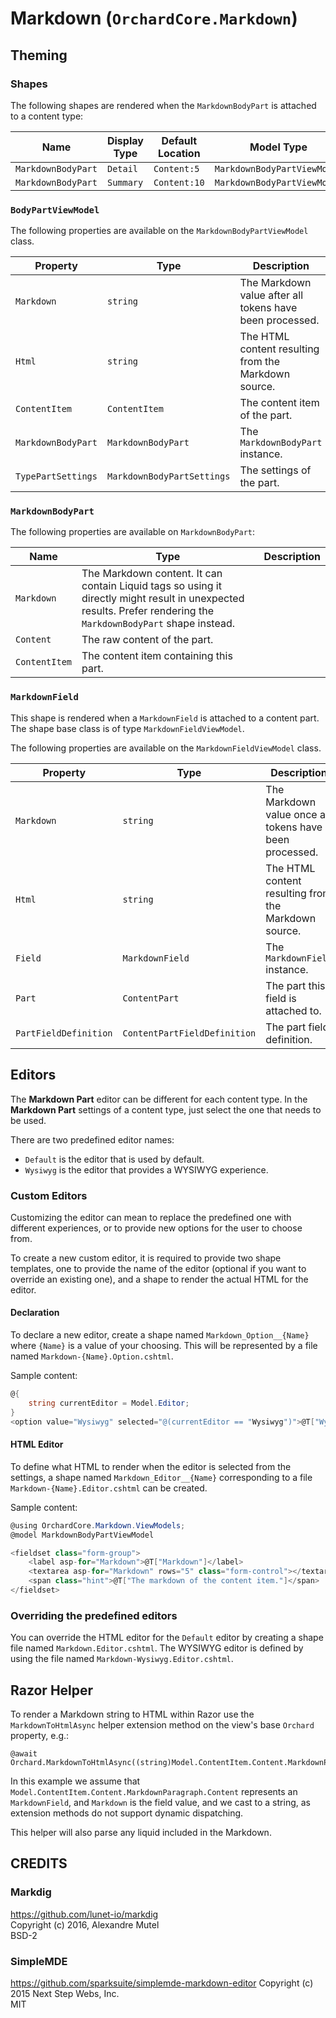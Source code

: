 # Markdown (`OrchardCore.Markdown`)

## Theming

### Shapes

The following shapes are rendered when the `MarkdownBodyPart` is attached to a content type:

| Name | Display Type | Default Location | Model Type |
| ------| ------------ |----------------- | ---------- |
| `MarkdownBodyPart` | `Detail` | `Content:5` | `MarkdownBodyPartViewModel` |
| `MarkdownBodyPart` | `Summary` | `Content:10` | `MarkdownBodyPartViewModel` |

### `BodyPartViewModel`

The following properties are available on the `MarkdownBodyPartViewModel` class.

| Property | Type | Description |
| --------- | ---- |------------ |
| `Markdown` | `string` | The Markdown value after all tokens have been processed. |
| `Html` | `string` | The HTML content resulting from the Markdown source. |
| `ContentItem` | `ContentItem` | The content item of the part. |
| `MarkdownBodyPart` | `MarkdownBodyPart` | The `MarkdownBodyPart` instance. |
| `TypePartSettings` | `MarkdownBodyPartSettings` | The settings of the part. |

### `MarkdownBodyPart`

The following properties are available on `MarkdownBodyPart`:

| Name | Type | Description |
| -----| ---- |------------ |
| `Markdown` | The Markdown content. It can contain Liquid tags so using it directly might result in unexpected results. Prefer rendering the `MarkdownBodyPart` shape instead. |
| `Content` | The raw content of the part. |
| `ContentItem` | The content item containing this part. |

### `MarkdownField`

This shape is rendered when a `MarkdownField` is attached to a content part.
The shape base class is of type `MarkdownFieldViewModel`.

The following properties are available on the `MarkdownFieldViewModel` class.

| Property | Type | Description |
| --------- | ---- |------------ |
| `Markdown` | `string` | The Markdown value once all tokens have been processed. |
| `Html` | `string` | The HTML content resulting from the Markdown source. |
| `Field` | `MarkdownField` | The `MarkdownField` instance. |
| `Part` | `ContentPart` | The part this field is attached to. |
| `PartFieldDefinition` | `ContentPartFieldDefinition` | The part field definition. |

## Editors

The __Markdown Part__ editor can be different for each content type. In the __Markdown Part__ settings of a 
content type, just select the one that needs to be used.

There are two predefined editor names:
- `Default` is the editor that is used by default.
- `Wysiwyg` is the editor that provides a WYSIWYG experience.

### Custom Editors

Customizing the editor can mean to replace the predefined one with different experiences, or to provide
new options for the user to choose from.

To create a new custom editor, it is required to provide two shape templates, one to provide
the name of the editor (optional if you want to override an existing one), and a shape to
render the actual HTML for the editor.

#### Declaration

To declare a new editor, create a shape named `Markdown_Option__{Name}` where `{Name}` is a value 
of your choosing. This will be represented by a file named `Markdown-{Name}.Option.cshtml`.

Sample content:

```csharp
@{
    string currentEditor = Model.Editor;
}
<option value="Wysiwyg" selected="@(currentEditor == "Wysiwyg")">@T["Wysiwyg editor"]</option>
```

#### HTML Editor

To define what HTML to render when the editor is selected from the settings, a shape named 
`Markdown_Editor__{Name}` corresponding to a file `Markdown-{Name}.Editor.cshtml` can be created.

Sample content:

```csharp
@using OrchardCore.Markdown.ViewModels;
@model MarkdownBodyPartViewModel

<fieldset class="form-group">
    <label asp-for="Markdown">@T["Markdown"]</label>
    <textarea asp-for="Markdown" rows="5" class="form-control"></textarea>
    <span class="hint">@T["The markdown of the content item."]</span>
</fieldset>
```

### Overriding the predefined editors

You can override the HTML editor for the `Default` editor by creating a shape file named 
`Markdown.Editor.cshtml`. The WYSIWYG editor is defined by using the file named 
`Markdown-Wysiwyg.Editor.cshtml`.

## Razor Helper

To render a Markdown string to HTML within Razor use the `MarkdownToHtmlAsync` helper extension method on the view's base `Orchard` property, e.g.:

```
@await Orchard.MarkdownToHtmlAsync((string)Model.ContentItem.Content.MarkdownParagraph.Content.Markdown)
```

In this example we assume that `Model.ContentItem.Content.MarkdownParagraph.Content` represents an `MarkdownField`, and `Markdown` is the field value, and we cast to a string, as extension methods do not support dynamic dispatching.

This helper will also parse any liquid included in the Markdown.

## CREDITS

### Markdig
<https://github.com/lunet-io/markdig>  
Copyright (c) 2016, Alexandre Mutel  
BSD-2

### SimpleMDE
<https://github.com/sparksuite/simplemde-markdown-editor>
Copyright (c) 2015 Next Step Webs, Inc.  
MIT
